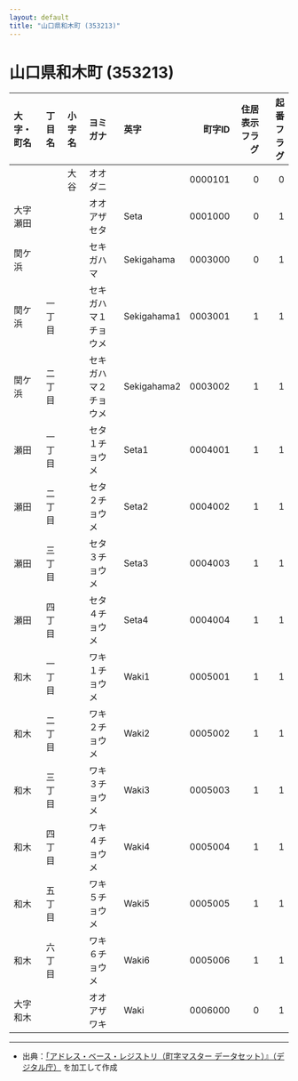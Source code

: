 ```yaml
---
layout: default
title: "山口県和木町 (353213)"
---
```


# 山口県和木町 (353213)

| 大字・町名 | 丁目名 | 小字名 | ヨミガナ | 英字 | 町字ID | 住居表示フラグ | 起番フラグ |
|:--------|:------|:------|:-----------------|:---------------------|--------:|----------:|--------:|
|  |  | 大谷 | オオダニ |  | 0000101 | 0 | 0 |
| 大字瀬田 |  |  | オオアザセタ | Seta | 0001000 | 0 | 1 |
| 関ケ浜 |  |  | セキガハマ | Sekigahama | 0003000 | 0 | 1 |
| 関ケ浜 | 一丁目 |  | セキガハマ１チョウメ | Sekigahama1 | 0003001 | 1 | 1 |
| 関ケ浜 | 二丁目 |  | セキガハマ２チョウメ | Sekigahama2 | 0003002 | 1 | 1 |
| 瀬田 | 一丁目 |  | セタ１チョウメ | Seta1 | 0004001 | 1 | 1 |
| 瀬田 | 二丁目 |  | セタ２チョウメ | Seta2 | 0004002 | 1 | 1 |
| 瀬田 | 三丁目 |  | セタ３チョウメ | Seta3 | 0004003 | 1 | 1 |
| 瀬田 | 四丁目 |  | セタ４チョウメ | Seta4 | 0004004 | 1 | 1 |
| 和木 | 一丁目 |  | ワキ１チョウメ | Waki1 | 0005001 | 1 | 1 |
| 和木 | 二丁目 |  | ワキ２チョウメ | Waki2 | 0005002 | 1 | 1 |
| 和木 | 三丁目 |  | ワキ３チョウメ | Waki3 | 0005003 | 1 | 1 |
| 和木 | 四丁目 |  | ワキ４チョウメ | Waki4 | 0005004 | 1 | 1 |
| 和木 | 五丁目 |  | ワキ５チョウメ | Waki5 | 0005005 | 1 | 1 |
| 和木 | 六丁目 |  | ワキ６チョウメ | Waki6 | 0005006 | 1 | 1 |
| 大字和木 |  |  | オオアザワキ | Waki | 0006000 | 0 | 1 |

---

- 出典：[「アドレス・ベース・レジストリ（町字マスター データセット）』（デジタル庁）](https://www.digital.go.jp/policies/base_registry_address/) を加工して作成